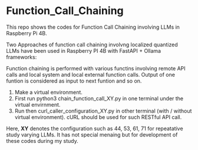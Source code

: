 # Function_Call_Chaining
This repo shows the codes for Function Call Chaining involving LLMs in Raspberry Pi 4B.

Two Approaches of function call chaining involvng localized quantized LLMs have been used in Raspberry PI 4B with FastAPI + Ollama frameworks:

Function chaining is performed with various functins involving remote API calls and local system and local external function calls. Output of one funtion is considered as input to next funtion and so on. 

1. Make a virtual environment.
2. First run python3 chain_function_call_XY.py in one terminal under the virtual envirnment.
3. Run then curl_caller_configuration_XY.py in other terminal (with / without virtual environment). cURL should be used for such RESTful API call.

Here, **XY** denotes the configuration such as 44, 53, 61, 71 for repeatative study varying LLMs.   It has not special menaing but for development of these codes during my study.


